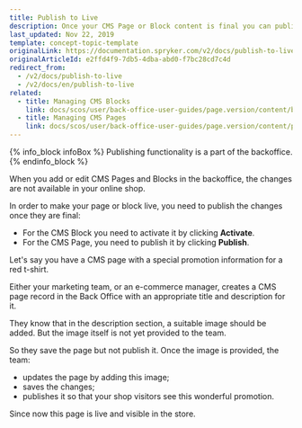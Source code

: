 ```yaml
---
title: Publish to Live
description: Once your CMS Page or Block content is final you can publish it to your shop website with a single click.
last_updated: Nov 22, 2019
template: concept-topic-template
originalLink: https://documentation.spryker.com/v2/docs/publish-to-live
originalArticleId: e2ffd4f9-7db5-4dba-abd0-f7bc28cd7c4d
redirect_from:
  - /v2/docs/publish-to-live
  - /v2/docs/en/publish-to-live
related:
  - title: Managing CMS Blocks
    link: docs/scos/user/back-office-user-guides/page.version/content/blocks/managing-cms-blocks.html
  - title: Managing CMS Pages
    link: docs/scos/user/back-office-user-guides/page.version/content/pages/managing-cms-pages.html
---
```


{% info_block infoBox %}
Publishing functionality is a part of the backoffice.
{% endinfo_block %}

When you add or edit CMS Pages and Blocks in the backoffice, the changes are not available in your online shop.

In order to make your page or block live, you need to publish the changes once they are final:

* For the CMS Block you need to activate it by clicking **Activate**.
* For the CMS Page, you need to publish it by clicking **Publish**.

<!-- ../../resources/images/cms/publish-to-live.gif -->

Let's say you have a CMS page with a special promotion information for a red t-shirt.

Either your marketing team, or an e-commerce manager, creates a CMS page record in the Back Office with an appropriate title and description for it.

They know that in the description section, a suitable image should be added. But the image itself is not yet provided to the team.

So they save the page but not publish it. Once the image is provided, the team:

* updates the page by adding this image;
* saves the changes;
* publishes it so that your shop visitors see this wonderful promotion.

Since now this page is live and visible in the store.
